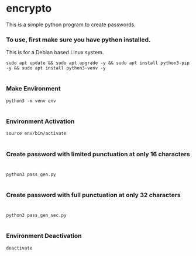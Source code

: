 # encrypto
This is a simple python program to create passwords.

### To use, first make sure you have python installed.
This is for a Debian based Linux system.
```
sudo apt update && sudo apt upgrade -y && sudo apt install python3-pip -y && sudo apt install python3-venv -y
```
#
### Make Environment
```
python3 -m venv env
```
#
### Environment Activation
```
source env/bin/activate
```
#
### Create password with limited punctuation at only 16 characters
#
```
python3 pass_gen.py
```
#
### Create password with full punctuation at only 32 characters
#
```
python3 pass_gen_sec.py
```
#
### Environment Deactivation
```
deactivate
```
#
